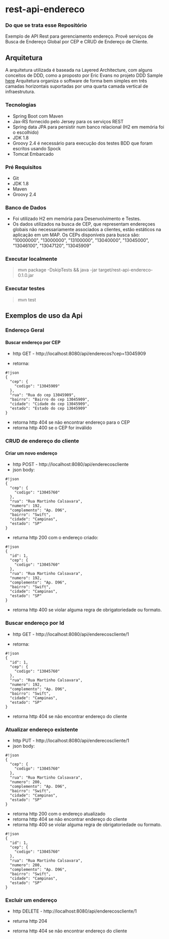# rest-api-endereco

### Do que se trata esse Repositório ###

Exemplo de API Rest para gerenciamento endereço. Provê serviços de Busca de Endereço
Global por CEP e CRUD de Endereço de Cliente.

## Arquitetura ##

A arquitetura utilizada é baseada na Layered Architecture, com alguns conceitos de
DDD, como a proposto por Eric Evans no projeto DDD Sample [here](http://dddsample.sourceforge.net/architecture.html)
Arquitetura organiza o software de forma bem simples em três camadas horizontais 
suportadas por uma quarta camada vertical de infraestrutura. 

### Tecnologias ###

* Spring Boot com Maven
* Jax-RS fornecido pelo Jersey para os serviços REST
* Spring data JPA para persistir num banco relacional (H2 em memória foi o escolhido)
* JDK 1.8
* Groovy 2.4 é necessário para execução dos testes BDD que foram escritos usando Spock 
* Tomcat Embarcado

### Pré Requisitos ###
* Git
* JDK 1.8
* Maven
* Groovy 2.4

### Banco de Dados ###
- Foi utilizado H2 em memória para Desenvolvimento e Testes. 
- Os dados utilizados na busca de CEP, que representam endereçoes globais não necessariamente
associados a clientes, estão estáticos na aplicação em um MAP. Os CEPs disponíveis para busca são:
"10000000", "13000000", "13100000", "13040000", "13045000", "13046100", "13047120", "13045909"

### Executar localmente ###
> mvn package -DskipTests && java -jar target/rest-api-endereco-0.1.0.jar

### Executar testes ###
> mvn test

## Exemplos de uso da Api ##

### Endereço Geral ###

#### Buscar endereço por CEP ####

* http GET - http://localhost:8080/api/enderecos?cep=13045909

* retorna:
```
#!json
{
  "cep": {
    "codigo": "13045909"
  },
  "rua": "Rua do cep 13045909",
  "bairro": "Bairro do cep 13045909",
  "cidade": "Cidade do cep 13045909",
  "estado": "Estado do cep 13045909"
}
```
* retorna http 404 se não encontrar endereço para o CEP
* retorna http 400 se o CEP for inválido

### CRUD de endereço do cliente ###

#### Criar um novo endereço ####

* http POST - http://localhost:8080/api/enderecoscliente
* json body:
```
#!json
{
  "cep": {
    "codigo": "13045760"
  },
  "rua": "Rua Martinho Calsavara",
  "numero": 192,
  "complemento": "Ap. D96",
  "bairro": "Swift",
  "cidade": "Campinas",
  "estado": "SP"
}
```
* returna http 200 com o endereço criado:
```
#!json
{
  "id": 1,
  "cep": {
    "codigo": "13045760"
  },
  "rua": "Rua Martinho Calsavara",
  "numero": 192,
  "complemento": "Ap. D96",
  "bairro": "Swift",
  "cidade": "Campinas",
  "estado": "SP"
}
```
* retorna http 400 se violar alguma regra de obrigatoriedade ou formato.

### Buscar endereço por Id ###

* http GET - http://localhost:8080/api/enderecoscliente/1

* retorna:
```
#!json
{
  "id": 1,
  "cep": {
    "codigo": "13045760"
  },
  "rua": "Rua Martinho Calsavara",
  "numero": 192,
  "complemento": "Ap. D96",
  "bairro": "Swift",
  "cidade": "Campinas",
  "estado": "SP"
}
```
* retorna http 404 se não encontrar endereço do cliente

### Atualizar endereço existente ###

* http PUT - http://localhost:8080/api/enderecoscliente/1
* json body:
```
#!json
{
  "cep": {
    "codigo": "13045760"
  },
  "rua": "Rua Martinho Calsavara",
  "numero": 200,
  "complemento": "Ap. D96",
  "bairro": "Swift",
  "cidade": "Campinas",
  "estado": "SP"
}
```
* retorna http 200 com o endereço atualizado
* retorna http 404 se não encontrar endereço do cliente
* retorna http 400 se violar alguma regra de obrigatoriedade ou formato.
```
#!json
{
  "id": 1,
  "cep": {
    "codigo": "13045760"
  },
  "rua": "Rua Martinho Calsavara",
  "numero": 200,
  "complemento": "Ap. D96",
  "bairro": "Swift",
  "cidade": "Campinas",
  "estado": "SP"
}
```

### Excluir um endereço ###

* http DELETE - http://localhost:8080/api/enderecoscliente/1

* returna http 204
* retorna http 404 se não encontrar endereço do cliente
